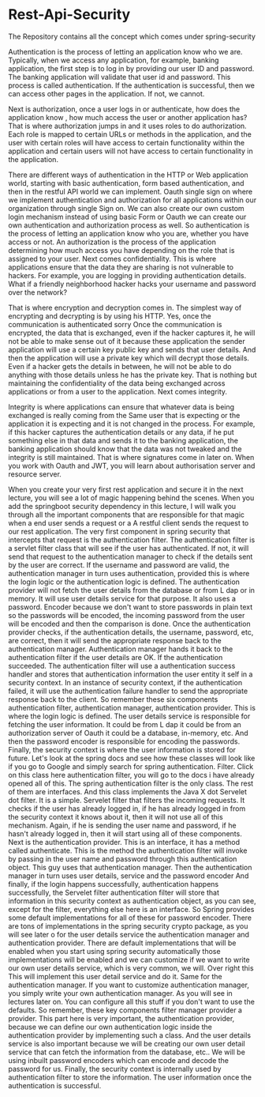 # Rest-Api-Security
The Repository contains all the concept which comes under spring-security 


Authentication is the process of letting an application know who we are. Typically, when we access any application, for example, banking application, the first step is to
log in by providing our user ID and password.
The banking application will validate that user id and password. This process is called authentication. If the authentication is successful, then we can access other pages in the application.
If not, we cannot.

Next is authorization, once a user logs in or authenticate, how does the application know , how much  access the user or another application has?
That is where authorization jumps in and it uses roles to do authorization.
Each role is mapped to certain
URLs or methods in the application, and the user with certain roles will have access to certain
functionality within the application and certain users will not have access to certain functionality
in the application.


There are different ways of authentication in the HTTP or Web application world, starting with basic authentication, form based authentication, and then in the restful API world we can implement. Oauth single sign on where we implement authentication and authorization for all applications within our organization through single Sign on. We can also create our own custom login mechanism instead of using basic Form or Oauth we can create our own authentication and authorization process as well.
So authentication is the process of letting an application know who you are, whether you have access or not. An authorization is the process of the application determining how much access you have depending on the role that is assigned to your user. Next comes confidentiality. This is where applications ensure that the data they are sharing is not vulnerable to hackers. For example, you are logging in providing authentication details. What if a friendly neighborhood hacker hacks your username and password over the network?

That is where encryption and decryption comes in.
The simplest way of encrypting and decrypting is by using his HTTP.
Yes, once the communication is authenticated sorry
Once the communication is encrypted, the data that is exchanged, even if the hacker captures it,
he will not be able to make sense out of it because these application the sender application will use
a certain key public key and sends that user details.
And then the application will use a private key which will decrypt those details.
Even if a hacker gets the details in between, he will not be able to do anything with those details
unless he has the private key.
That is nothing but maintaining the confidentiality of the data being exchanged across applications
or from a user to the application.
Next comes integrity.

Integrity is where applications can ensure that whatever data is being exchanged is really coming from
the Same user that is expecting or the application it is expecting and it is not changed in the process.
For example, if this hacker captures the authentication details or any data, if he put something else
in that data and sends it to the banking application, the banking application should know that the
data was not tweaked and the integrity is still maintained.
That is where signatures come in later on.
When you work with Oauth and JWT, you will learn about authorisation server and resource server.





When you create your very first rest application and secure it in the next lecture, you will see a lot of
magic happening behind the scenes.
When you add the springboot security dependency in this lecture, I will walk you through all the important
components that are responsible for that magic when a end user sends a request or a
A restful client sends the request to our rest application.
The very first component in spring security that intercepts that request is the authentication filter.
The authentication filter is a servlet filter class that will see if the user has authenticated.
If not, it will send that request to the authentication manager to check if the details sent by the
user are correct.
If the username and password are valid, the authentication manager in turn uses authentication, provided
this is where the login logic or the authentication logic is defined.
The authentication provider will not fetch the user details from the database or from L dap or in memory.
It will use user details service for that purpose.
It also uses a password.
Encoder because we don't want to store passwords in plain text so the passwords will be encoded, the incoming
password from the user will be encoded and then the comparison is done.
Once the authentication provider checks, if the authentication details, the username, password, etc,
are correct, then it will send the appropriate response back to the authentication manager.
Authentication manager hands it back to the authentication filter if the user details are OK.
If the authentication succeeded.
The authentication filter will use a authentication success handler and stores that authentication
information the user entity it self in a security context.
In an instance of security context, if the authentication failed, it will use the authentication failure
handler to send the appropriate response back to the client.
So remember these six components authentication filter, authentication manager, authentication provider.
This is where the login logic is defined.
The user details service is responsible for fetching the user information.
It could be from L dap it could be from an authorization server of Oauth it could be a database, in-memory,
etc. And then the password encoder is responsible for encoding the passwords.
Finally, the security context is where the user information is stored for future.
Let's look at the spring docs and see how these classes will look like if you go to Google and simply
search for spring authentication.
Filter.
Click on this class here authentication filter, you will go to the docs i have already opened all of this.
The spring authentication filter is the only class.
The rest of them are interfaces.
And this class implements the Java X dot
Servelet dot filter.
It is a simple.
Servelet filter that filters the incoming requests.
It checks if the user has already logged in, if he has already logged in from the security context
it knows about it, then it will not use all of this mechanism.
Again, if he is sending the user name and password, if he hasn't already logged in, then it will
start using all of these components.
Next is the authentication provider.
This is an interface, it has a method called authenticate.
This is the method the authentication filter will invoke by passing in the user name and password through
this authentication object.
This guy uses that authentication manager.
Then the authentication manager in turn uses user details, service and the password encoder
And finally, if the login happens successfully, authentication happens successfully, the Servelet
filter authentication filter will store that information in this security context as authentication
object, as you can see, except for the filter, everything else here is an interface.
So Spring provides some default implementations for all of these for password encoder.
There are tons of implementations in the spring security crypto package, as you will see later o
for the user details service the authentication manager and authentication provider.
There are default implementations that will be enabled when you start using spring security automatically
those implementations will be enabled and we can customize if we want to write our own user details
service, which is very common, we will.
Over right this
This will implement this user detail service and do it.
Same for the authentication manager.
If you want to customize authentication manager, you simply write your own authentication manager.
As you will see in lectures later on.
You can configure all this stuff if you don't want to use the defaults.
So remember, these key components filter manager provider a provider.
This part here is very important, the authentication provider, because we can define our own authentication
logic inside the authentication provider by implementing such a class.
And the user details service is also important because we will be creating our own user detail service
that can fetch the information from the database, etc..
We will be using inbuilt password encoders which can encode and decode the password for us.
Finally, the security context is internally used by authentication filter to store the information.
The user information once the authentication is successful.


